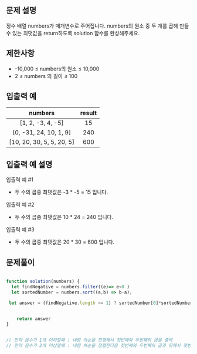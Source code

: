## 문제 설명
정수 배열 numbers가 매개변수로 주어집니다. numbers의 원소 중 두 개를 곱해 만들 수 있는 최댓값을 return하도록 solution 함수를 완성해주세요.

## 제한사항
- -10,000 ≤ numbers의 원소 ≤ 10,000
- 2 ≤ numbers 의 길이 ≤ 100
## 입출력 예
numbers	|result
:--:|:--:
[1, 2, -3, 4, -5]|	15
[0, -31, 24, 10, 1, 9]|	240
[10, 20, 30, 5, 5, 20, 5]|	600
## 입출력 예 설명
입출력 예 #1

- 두 수의 곱중 최댓값은 -3 * -5 = 15 입니다.

입출력 예 #2

- 두 수의 곱중 최댓값은 10 * 24 = 240 입니다.

입출력 예 #3

- 두 수의 곱중 최댓값은 20 * 30 = 600 입니다.

## 문제풀이
```js

function solution(numbers) {
  let findNegative = numbers.filter((e)=> e<0 )
  let sortedNumber = numbers.sort((a,b) => b-a);

 let answer = (findNegative.length <= 1) ? sortedNumber[0]*sortedNumber[1] : sortedNumber[0]*sortedNumber[1] > sortedNumber.at(-1)*sortedNumber.at(-2) ? sortedNumber[0]*sortedNumber[1] : sortedNumber.at(-1)*sortedNumber.at(-2)
  

    return answer
}


// 만약 음수가 1개 이하일때 : 내림 차순을 진행해서 첫번째와 두번째의 곱을 출력
// 만약 음수가 2개 이상일때 : 내림 차순을 정렬한다음 첫번째와 두번째의 곱과 뒤에서 첫번째와 두번째 곱을 비교해서 더 큰쪽을 출력한다. 
```
